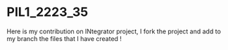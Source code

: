 # PIL1_2223_35
Here is my contribution on INtegrator project, I fork the project and add to my branch the files that I have created !
